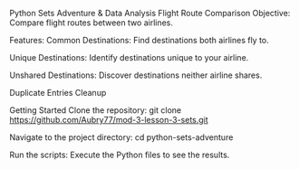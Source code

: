 Python Sets Adventure & Data Analysis
Flight Route Comparison
Objective: Compare flight routes between two airlines.

Features:
Common Destinations: Find destinations both airlines fly to.

Unique Destinations: Identify destinations unique to your airline.

Unshared Destinations: Discover destinations neither airline shares.

Duplicate Entries Cleanup

Getting Started
Clone the repository: git clone https://github.com/Aubry77/mod-3-lesson-3-sets.git

Navigate to the project directory: cd python-sets-adventure

Run the scripts: Execute the Python files to see the results.
